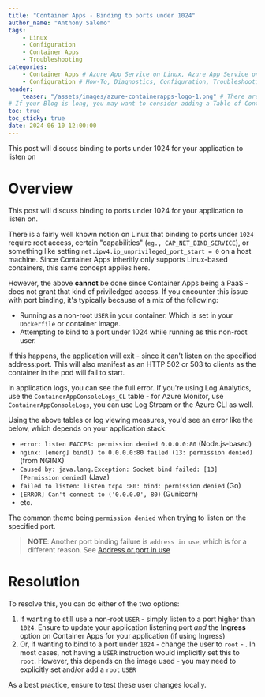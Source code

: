 ```yaml
---
title: "Container Apps - Binding to ports under 1024"
author_name: "Anthony Salemo"
tags:
    - Linux
    - Configuration
    - Container Apps
    - Troubleshooting
categories:
    - Container Apps # Azure App Service on Linux, Azure App Service on Windows, Function App, Azure VM, Azure SDK
    - Configuration # How-To, Diagnostics, Configuration, Troubleshooting, Performance
header:
    teaser: "/assets/images/azure-containerapps-logo-1.png" # There are multiple logos that can be used in "/assets/images" if you choose to add one.
# If your Blog is long, you may want to consider adding a Table of Contents by adding the following two settings.
toc: true
toc_sticky: true
date: 2024-06-10 12:00:00
---
```


This post will discuss binding to ports under 1024 for your application to listen on

# Overview
This post will discuss binding to ports under 1024 for your application to listen on.

There is a fairly well known notion on Linux that binding to ports under `1024` require root access, certain "capabilities" (`eg., CAP_NET_BIND_SERVICE`), or something like setting `net.ipv4.ip_unprivileged_port_start = 0` on a host machine. Since Container Apps inheritly only supports Linux-based containers, this same concept applies here.

However, the above **cannot** be done since Container Apps being a PaaS - does not grant that kind of priviledged access. If you encounter this issue with port binding, it's typically because of a mix of the following:

- Running as a non-root `USER` in your container. Which is set in your `Dockerfile` or container image.
- Attempting to bind to a port under 1024 while running as this non-root user.

If this happens, the application will exit - since it can't listen on the specified address:port. This will also manifest as an HTTP 502 or 503 to clients as the container in the pod will fail to start. 

In application logs, you can see the full error. If you're using Log Analytics, use the `ContainerAppConsoleLogs_CL` table - for Azure Monitor, use `ContainerAppConsoleLogs`, you can use Log Stream or the Azure CLI as well.

Using the above tables or log viewing measures, you'd see an error like the below, which depends on your application stack:
- `error: listen EACCES: permission denied 0.0.0.0:80` (Node.js-based)
- `nginx: [emerg] bind() to 0.0.0.0:80 failed (13: permission denied)` (from NGINX)
- `Caused by: java.lang.Exception: Socket bind failed: [13] [Permission denied]` (Java)
- `failed to listen: listen tcp4 :80: bind: permission denied` (Go)
- `[ERROR] Can't connect to ('0.0.0.0', 80)` (Gunicorn)
- etc.

The common theme being `permission denied` when trying to listen on the specified port.

> **NOTE**: Another port binding failure is `address in use`, which is for a different reason. See [Address or port in use](https://azureossd.github.io/2024/03/06/Container-Apps-Using-multi-containers-in-a-pod/index.html#address-or-port-in-use)

# Resolution
To resolve this, you can do either of the two options:

1. If wanting to still use a non-root `USER`  - simply listen to a port higher than `1024`. Ensure to update your application listening port _and_ the **Ingress** option on Container Apps for your application (if using Ingress)
2. Or, if wanting to bind to a port under `1024` - change the user to `root` - . In most cases, not having a `USER` instruction would implicitly set this to `root`. However, this depends on the image used - you may need to explicitly set and/or add a `root` `USER`

As a best practice, ensure to test these user changes locally.




